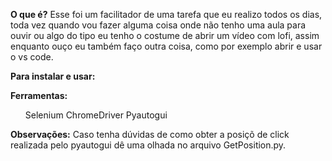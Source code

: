 <b>O que é?</b>
Esse foi um facilitador de uma tarefa que eu realizo todos os dias, toda vez quando vou fazer alguma coisa onde não tenho uma aula para ouvir ou algo do tipo eu tenho o costume de
abrir um vídeo com lofi, assim enquanto ouço eu também faço outra coisa, como por exemplo abrir e usar o vs code.

<b>Para instalar e usar:</b>





<b>Ferramentas:</b>
<ul>
        Selenium
        ChromeDriver
        Pyautogui
</ul>
<b>Observações:</b>
Caso tenha dúvidas de como obter a posiçõ de click realizada pelo pyautogui dê uma olhada no arquivo GetPosition.py.